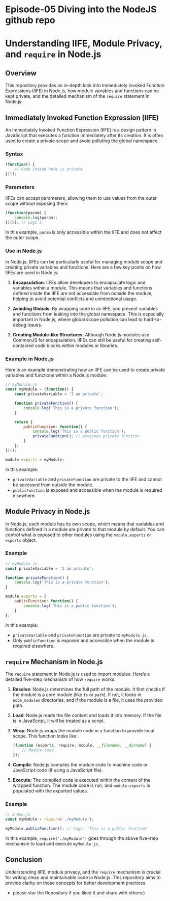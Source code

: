 # Episode-05  Diving into the NodeJS github repo

# Understanding IIFE, Module Privacy, and `require` in Node.js

## Overview

This repository provides an in-depth look into Immediately Invoked Function Expressions (IIFE) in Node.js, how module variables and functions can be kept private, and the detailed mechanism of the `require` statement in Node.js.

## Immediately Invoked Function Expression (IIFE)

An Immediately Invoked Function Expression (IIFE) is a design pattern in JavaScript that executes a function immediately after its creation. It is often used to create a private scope and avoid polluting the global namespace. 

### Syntax

```javascript
(function() {
    // Code inside here is private
})();
```

### Parameters

IIFEs can accept parameters, allowing them to use values from the outer scope without exposing them:

```javascript
(function(param) {
    console.log(param);
})(5); // Logs 5
```

In this example, `param` is only accessible within the IIFE and does not affect the outer scope.

### Use in Node.js

In Node.js, IIFEs can be particularly useful for managing module scope and creating private variables and functions. Here are a few key points on how IIFEs are used in Node.js:

1. **Encapsulation**: IIFEs allow developers to encapsulate logic and variables within a module. This means that variables and functions defined inside the IIFE are not accessible from outside the module, helping to avoid potential conflicts and unintentional usage.

2. **Avoiding Globals**: By wrapping code in an IIFE, you prevent variables and functions from leaking into the global namespace. This is especially important in Node.js, where global scope pollution can lead to hard-to-debug issues.

3. **Creating Module-like Structures**: Although Node.js modules use CommonJS for encapsulation, IIFEs can still be useful for creating self-contained code blocks within modules or libraries.

### Example in Node.js

Here is an example demonstrating how an IIFE can be used to create private variables and functions within a Node.js module:

```javascript
// myModule.js
const myModule = (function() {
    const privateVariable = 'I am private';

    function privateFunction() {
        console.log('This is a private function');
    }

    return {
        publicFunction: function() {
            console.log('This is a public function');
            privateFunction(); // Accesses private function
        }
    };
})();

module.exports = myModule;
```

In this example:
- `privateVariable` and `privateFunction` are private to the IIFE and cannot be accessed from outside the module.
- `publicFunction` is exposed and accessible when the module is required elsewhere.

## Module Privacy in Node.js

In Node.js, each module has its own scope, which means that variables and functions defined in a module are private to that module by default. You can control what is exposed to other modules using the `module.exports` or `exports` object.

### Example

```javascript
// myModule.js
const privateVariable = 'I am private';

function privateFunction() {
    console.log('This is a private function');
}

module.exports = {
    publicFunction: function() {
        console.log('This is a public function');
    }
};
```

In this example:
- `privateVariable` and `privateFunction` are private to `myModule.js`.
- Only `publicFunction` is exposed and accessible when the module is required elsewhere.

## `require` Mechanism in Node.js

The `require` statement in Node.js is used to import modules. Here’s a detailed five-step mechanism of how `require` works:

1. **Resolve**: Node.js determines the full path of the module. It first checks if the module is a core module (like `fs` or `path`). If not, it looks in `node_modules` directories, and if the module is a file, it uses the provided path.

2. **Load**: Node.js reads the file content and loads it into memory. If the file is in JavaScript, it will be treated as a script.

3. **Wrap**: Node.js wraps the module code in a function to provide local scope. This function looks like:

    ```javascript
    (function (exports, require, module, __filename, __dirname) {
        // Module code
    });
    ```

4. **Compile**: Node.js compiles the module code to machine code or JavaScript code (if using a JavaScript file).

5. **Execute**: The compiled code is executed within the context of the wrapped function. The module code is run, and `module.exports` is populated with the exported values.

### Example

```javascript
// index.js
const myModule = require('./myModule');

myModule.publicFunction(); // Logs: 'This is a public function'
```

In this example, `require('./myModule')` goes through the above five-step mechanism to load and execute `myModule.js`.

## Conclusion

Understanding IIFE, module privacy, and the `require` mechanism is crucial for writing clean and maintainable code in Node.js. This repository aims to provide clarity on these concepts for better development practices.

- please star the Repository if you liked it and share with others:)
